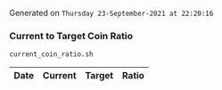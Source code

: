 Generated on `Thursday 23-September-2021 at 22:20:16`

### Current to Target Coin Ratio
`current_coin_ratio.sh`

Date|Current|Target|Ratio
---|---|---|---

